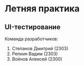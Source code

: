 # Летняя практика  
## UI-тестирование

Команда разработчиков:   
1. Степанов Дмитрий (2303)
2. Репкин Вадим (2303)
3. Войнов Алексей (2300)

